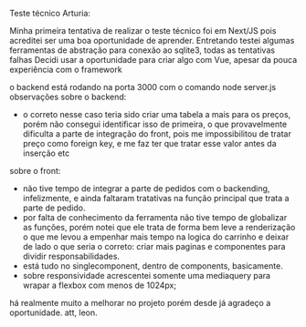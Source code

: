 Teste técnico Arturia:

Minha primeira tentativa de realizar o teste técnico foi em Next/JS pois acreditei ser uma boa oportunidade de aprender.
Entretando testei algumas ferramentas de abstração para conexão ao sqlite3, todas as tentativas falhas
Decidi usar a oportunidade para criar algo com Vue, apesar da pouca experiência com o framework

o backend está rodando na porta 3000 com o comando node server.js
observações sobre o backend:

- o correto nesse caso teria sido criar uma tabela a mais para os preços, porém não consegui identificar isso de primeira, o que provavelmente dificulta a parte de integração do front, pois me impossibilitou de tratar preço como foreign key, e me faz ter que tratar esse valor antes da inserção etc

sobre o front:

- não tive tempo de integrar a parte de pedidos com o backending, infelizmente, e ainda faltaram tratativas na função principal que trata a parte de pedido.
- por falta de conhecimento da ferramenta não tive tempo de globalizar as funções, porém notei que ele trata de forma bem leve a renderização o que me levou a empenhar mais tempo na logica do carrinho e deixar de lado o que seria o correto: criar mais paginas e componentes para dividir responsabilidades.
- está tudo no singlecomponent, dentro de components, basicamente.
- sobre responsividade acrescentei somente uma mediaquery para wrapar a flexbox com menos de 1024px;

há realmente muito a melhorar no projeto porém desde já agradeço a oportunidade.
att, leon.
